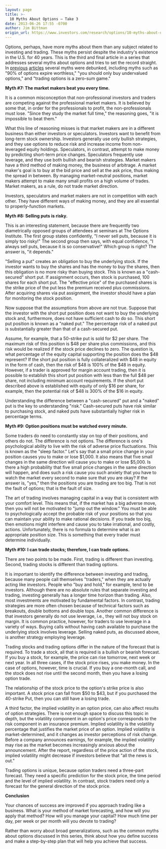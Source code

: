 ```yaml
---
layout: page
title: >-
  10 Myths About Options – Take 3
date: 2013-06-26 17:55 -0700
author: Jim Bittman
origin_url: https://www.investors.com/research/options/10-myths-about-options-8211-take-3/
---
```






Options, perhaps, have more myths about them than any subject related to investing and trading. These myths persist despite the industry's existence in the U.S. for 40 years. This is the third and final article in a series that addresses several myths about options and tries to set the record straight. In [previous](http://news.investors.com/investing-options/061213-659834-myths-about-options-and8211-take-1.htm) [articles](http://news.investors.com/investing-options/061913-660585-10-myths-about-options-and8211-take-2.htm) several myths were debunked, including myths such as "90% of options expire worthless," "you should only buy undervalued options," and "trading options is a zero-sum game." 

  

**Myth #7: The market makers beat you every time.**

  

It is a common misconception that non-professional investors and traders are competing against the professional market makers. It is believed by some that, in order for the professionals to profit, the non-professionals must lose. "Since they study the market full time," the reasoning goes, "it is impossible to beat them."

  

What this line of reasoning misses is that market makers are in a different business than either investors or speculators. Investors want to benefit from long-term stock ownership. Investors generally use only bullish strategies, and they use options to reduce risk and increase income from non-leveraged equity holdings. Speculators, in contrast, attempt to make money by predicting short-term price changes. Speculators frequently use leverage, and they use both bullish and bearish strategies. Market makers have a third method of making money, the business of arbitrage. A market maker's goal is to buy at the bid price and sell at the ask price, thus making the spread in between. By managing market-neutral positions, market makers attempt to make many small profits on a high volume of trades. Market makers, as a rule, do not trade market direction.

  

Investors, speculators and market makers are not in competition with each other. They have different ways of making money, and they are all essential to properly-function markets.

  

**Myth #8: Selling puts is risky.**

  

This is an interesting statement, because there are frequently two diametrically opposed groups of attendees at seminars at The Options Institute. The first group states confidently, "I never sell puts, because it is simply too risky!" The second group then says, with equal confidence, "I always sell puts, because it is so conservative!" Which group is right? The answer is, "it depends."

  

"Selling a put" creates an obligation to buy the underlying stock. If the investor wants to buy the shares and has the money to buy the shares, then this obligation is no more risky than buying stock. This is known as a "cash-secured" short put. If assignment occurs, then stock is purchased, 100 shares for each short put. The "effective price" of the purchased shares is the strike price of the put less the premium received plus commissions. After acquiring shares via put assignment, the investor should have a plan for monitoring the stock position.

  

Now suppose that the assumptions from above are not true. Suppose that the investor with the short put position does not want to buy the underlying stock and, furthermore, does not have sufficient cash to do so. This short put position is known as a "naked put." The percentage risk of a naked put is substantially greater than that of a cash-secured put.

  

Assume, for example, that a 50-strike put is sold for $2 per share. The maximum risk of this position is $48 per share plus commissions, and this risk would be realized if the stock price declines to zero. The question is, what percentage of the equity capital supporting the position does the $48 represent? If the short put position is fully collateralized with $48 in equity in the form of cash, then the risk of $48 is 100% of the $48 in equity. However, if a trader is approved for margin account trading, then it is possible to establish this short put position with less than the full $48 per share, not including minimum account requirements. If the short put described above is established with equity of only $16 per share, for example, then the potential risk of $48 is 300% of the $16 in equity.

  

Understanding the difference between a "cash-secured" put and a "naked" put is the key to understanding "risk." Cash-secured puts have risk similar to purchasing stock, and naked puts have substantially higher risk in percentage terms.

  

**Myth #9: Option positions must be watched every minute.**

  

Some traders do need to constantly stay on top of their positions, and others do not. The difference is not options. The difference is one's psychological ability to live with the risk of adverse price fluctuations. This is known as the "sleep factor." Let's say that a small price change in your position causes you to make or lose $1,000. It also means that five small changes in the same direction will cause you to make or lose $5,000. Is there a high probability that five small price changes in the same direction will happen, and does such a risk cause you such anxiety that you have to watch the market every second to make sure that you are okay? If the answer is, "yes," then the positions you are trading are too big. That is not the fault of options; that is the fault of size.

  

The art of trading involves managing capital in a way that is consistent with your comfort level. This means that, if the market has a big adverse move, then you will not be motivated to "jump out the window." You must be able to psychologically accept the probable risk of your positions so that you can maintain your ability to make rational decisions. If you trade too big, then emotions might interfere and cause you to take irrational, and costly, actions. Unfortunately, there is no formula to determine what is an appropriate position size. This is something that every trader must determine individually.

  

**Myth #10: I can trade stocks; therefore, I can trade options.**

  

There are two points to be made. First, trading is different than investing. Second, trading stocks is different than trading options.

  

It is important to identify the difference between investing and trading, because many people call themselves "traders," when they are actually acting like investors. People who "buy and hold," for example, tend to be investors. Although there are no absolute rules that separate investing and trading, investing generally has a longer time horizon than trading. Also, most investments are motivated by fundamental factors. In contrast, trading strategies are more often chosen because of technical factors such as breakouts, double bottoms and double tops. Another common difference is that investors generally do not use leverage, i.e., they will not buy stock on margin. It is common practice, however, for traders to use leverage in a variety of ways. Buying calls without having cash available to purchase the underlying stock involves leverage. Selling naked puts, as discussed above, is another strategy employing leverage.

  

Trading stocks and trading options differ in the nature of the forecast that is required. To trade a stock, all that is required is a bullish or bearish forecast. If you buy a stock, for example, the price can rise tomorrow, next week or next year. In all three cases, if the stock price rises, you make money. In the case of options, however, time is crucial. If you buy a one-month call, and the stock does not rise until the second month, then you have a losing option trade.

  

The relationship of the stock price to the option's strike price is also important. A stock price can fall from $50 to $43, but if you purchased the 40-strike Put, then you can still have a losing trade.

  

A third factor, the implied volatility in an option price, can also affect results of option strategies. There is not enough space to discuss this topic in depth, but the volatility component in an option's price corresponds to the risk component in an insurance premium. Implied volatility is the volatility percentage that justifies the market price of an option. Implied volatility is market-determined, and it changes as investor perceptions of risk change. Before a company announces earnings, for example, the implied volatility may rise as the market becomes increasingly anxious about the announcement. After the report, regardless of the price action of the stock, implied volatility might decrease if investors believe that "all the news is out."

  

Trading options is unique, because option traders need a three-part forecast. They need a specific prediction for the stock price, the time period and the level of implied volatility. In contrast, stock traders need only a forecast for the general direction of the stock price.

  

**Conclusion**

  

Your chances of success are improved if you approach trading like a business. What is your method of market forecasting, and how will you apply that method? How will you manage your capital? How much time per day, per week or per month will you devote to trading?

  

Rather than worry about broad generalizations, such as the common myths about options discussed in this series, think about how you define success and make a step-by-step plan that will help you achieve that success.




